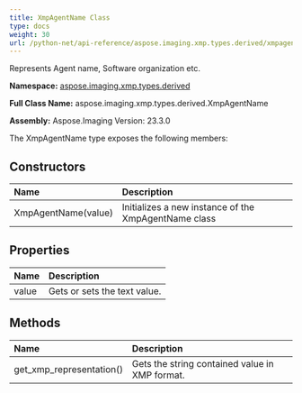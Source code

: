 ```yaml
---
title: XmpAgentName Class
type: docs
weight: 30
url: /python-net/api-reference/aspose.imaging.xmp.types.derived/xmpagentname/
---
```


Represents Agent name, Software organization etc.

**Namespace:** [aspose.imaging.xmp.types.derived](/imaging/python-net/api-reference/aspose.imaging.xmp.types.derived/)

**Full Class Name:** aspose.imaging.xmp.types.derived.XmpAgentName

**Assembly:**  Aspose.Imaging Version: 23.3.0

The XmpAgentName type exposes the following members:
## **Constructors**
|**Name**|**Description**|
| :- | :- |
|XmpAgentName(value)|Initializes a new instance of the XmpAgentName class|
## **Properties**
|**Name**|**Description**|
| :- | :- |
|value|Gets or sets the text value.|
## **Methods**
|**Name**|**Description**|
| :- | :- |
|get_xmp_representation()|Gets the string contained value in XMP format.|
